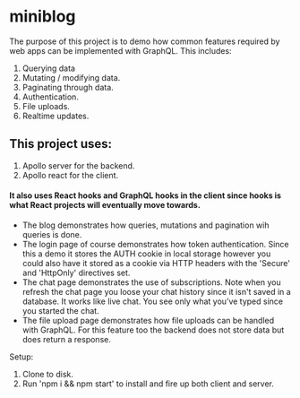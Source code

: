 # miniblog
The purpose of this project is to demo how common features required by web apps can be implemented with GraphQL. This includes:
1. Querying data
2. Mutating / modifying data.
3. Paginating through data.
4. Authentication.
5. File uploads.
6. Realtime updates.


## This project uses:
1. Apollo server for the backend.
2. Apollo react for the client.

#### It also uses React hooks and GraphQL hooks in the client since hooks is what React projects will eventually move towards.

- The blog demonstrates how queries, mutations and pagination wih queries is done.
- The login page of course demonstrates how token authentication. Since this a demo it stores the AUTH cookie in local storage however you could also have it stored as a cookie via HTTP headers with the 'Secure' and 'HttpOnly' directives set.
- The chat page demonstrates the use of subscriptions. Note when you refresh the chat page you loose your chat history since it isn't saved in a database. It works like live chat. You see only what you’ve typed since you started the chat.
- The file upload page demonstrates how file uploads can be handled with GraphQL. For this feature too the backend does not store data but does return a response.

Setup:
1. Clone to disk.
2. Run 'npm i && npm start' to install and fire up both client and server.
